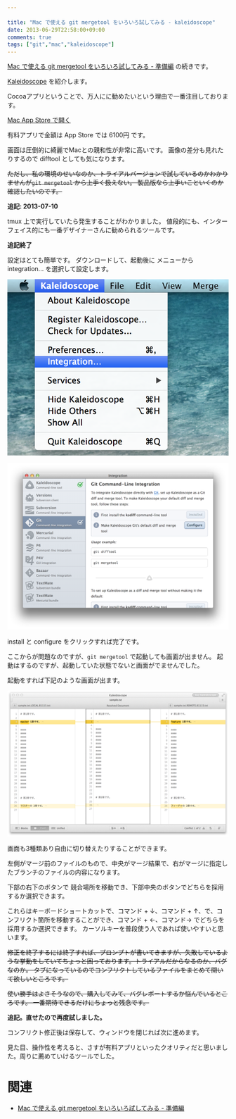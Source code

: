 ```yaml
---

title: "Mac で使える git mergetool をいろいろ試してみる - kaleidoscope"
date: 2013-06-29T22:58:00+09:00
comments: true
tags: ["git","mac","kaleidoscope"]
---
```


[Mac で使える git mergetool をいろいろ試してみる - 準備編](/blog/2013/06/26/git-mergetool/) の続きです。

[Kaleidoscope](http://www.kaleidoscopeapp.com/) を紹介します。

Cocoaアプリということで、万人にに勧めたいという理由で一番注目しております。

<a href="http://click.linksynergy.com/fs-bin/click?id=TMdpJ425IWk&subid=&offerid=94348.1&type=10&tmpid=3910&RD_PARM1=https%3A%2F%2Fitunes.apple.com%2Fjp%2Fapp%2Fkaleidoscope%2Fid587512244%3Fmt%3D12%2526uo%3D4">Mac App Store で開く</a>

有料アプリで金額は App Store では 6100円 です。

画面は圧倒的に綺麗でMacとの親和性が非常に高いです。
画像の差分も見れたりするので difftool としても気になります。

<del>ただし、私の環境のせいなのか、トライアルバージョンで試しているのかわかりませんが`git mergetool` から上手く扱えない。
製品版なら上手いこといくのか確認したいのです。</del>

**追記: 2013-07-10**

tmux 上で実行していたら発生することがわかりました。
値段的にも、インターフェイス的にも一番デザイナーさんに勧められるツールです。

**追記終了**

設定はとても簡単です。
ダウンロードして、起動後に メニューから integration... を選択して設定します。

![Kaleidscope 設定1](/images/kaleidoscope-config1.png)

![Kaleidscope 設定2](/images/kaleidoscope-config2.png)

install と configure をクリックすれば完了です。

ここからが問題なのですが、`git mergetool` で起動しても画面が出ません。
起動はするのですが、起動していた状態でないと画面がでませんでした。

起動をすれば下記のような画面が出ます。

![Kaleidoscope](/images/kaleidoscope.png)


画面も3種類あり自由に切り替えたりすることができます。

左側がマージ前のファイルのもので、中央がマージ結果で、右がマージに指定したブランチのファイルの内容になります。

下部の右下のボタンで 競合場所を移動でき、下部中央のボタンでどちらを採用するか選択できます。

これらはキーボードショートカットで、コマンド + ↓、コマンド + ↑、で、コンフリクト箇所を移動することができ、コマンド + ←、コマンド→ でどちらを採用するか選択できます。
カーソルキーを普段使う人であれば使いやすいと思います。

<del>修正を終了するには終了すれば、プロンプトが書いてきますが、失敗しているような挙動をしていてちょっと困っております。トライアルだからなるのか、バグなのか。
タブになっているのでコンフリクトしているファイルをまとめて開いて欲しいところです。<del>

<del>使い勝手はよさそうなので、購入してみて、バグレポートするか悩んでいるところです。
一番期待できるだけにちょっと残念です。</del>

**追記。直せたので再度試しました。**

コンフリクト修正後は保存して、ウィンドウを閉じれば次に進めます。

見た目、操作性を考えると、さすが有料アプリといったクオリティだと思いました。周りに薦めていけるツールでした。

# 関連

* [Mac で使える git mergetool をいろいろ試してみる - 準備編](/blog/2013/06/26/git-mergetool/)
